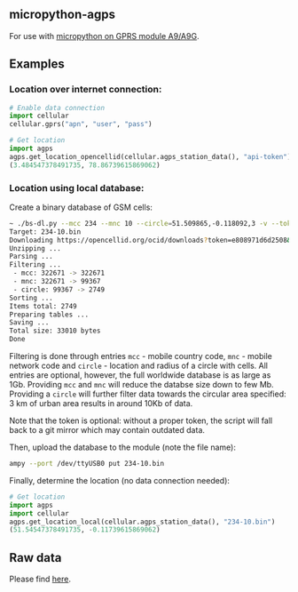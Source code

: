micropython-agps
----------------

For use with [micropython on GPRS module A9/A9G](https://github.com/pulkin/micropython/tree/master/ports/gprs_a9).

Examples
--------

### Location over internet connection:

```python
# Enable data connection
import cellular
cellular.gprs("apn", "user", "pass")

# Get location
import agps
agps.get_location_opencellid(cellular.agps_station_data(), "api-token") # Please visit https://opencellid.org for getting your API token
(3.484547378491735, 78.86739615869062)
```

### Location using local database:

Create a binary database of GSM cells:

```bash
~ ./bs-dl.py --mcc 234 --mnc 10 --circle=51.509865,-0.118092,3 -v --token api-token # Please visit https://opencellid.org for getting your API token
Target: 234-10.bin
Downloading https://opencellid.org/ocid/downloads?token=e808971d6d2508&type=mcc&file=234.csv.gz ...
Unzipping ...
Parsing ...
Filtering ...
 - mcc: 322671 -> 322671
 - mnc: 322671 -> 99367
 - circle: 99367 -> 2749
Sorting ...
Items total: 2749
Preparing tables ...
Saving ...
Total size: 33010 bytes
Done
```

Filtering is done through entries `mcc` - mobile country code, `mnc` - mobile network code and `circle` - location and radius of a circle with cells.
All entries are optional, however, the full worldwide database is as large as 1Gb.
Providing `mcc` and `mnc` will reduce the databse size down to few Mb.
Providing a `circle` will further filter data towards the circular area specified: 3 km of urban area results in around 10Kb of data.

Note that the token is optional: without a proper token, the script will fall back to a git mirror which may contain outdated data.

Then, upload the database to the module (note the file name):

```bash
ampy --port /dev/ttyUSB0 put 234-10.bin
```

Finally, determine the location (no data connection needed):

```python
# Get location
import agps
import cellular
agps.get_location_local(cellular.agps_station_data(), "234-10.bin")
(51.54547378491735, -0.11739615869062)
```

Raw data
--------

Please find [here](https://github.com/pulkin/agps-data).

